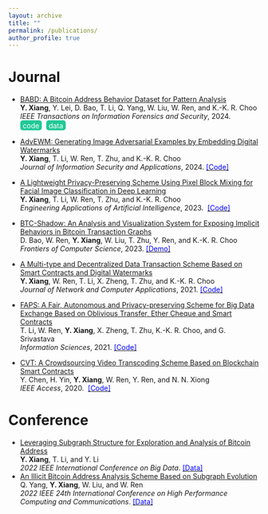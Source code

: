 ```yaml
---
layout: archive
title: ""
permalink: /publications/
author_profile: true
---
```


<!-- {% if author.googlescholar %}
  You can also find my articles on <u><a href="{{author.googlescholar}}">my Google Scholar profile</a>.</u>
{% endif %}

{% include base_path %}

{% for post in site.publications reversed %}
  {% include archive-single.html %}
{% endfor %} -->

# Journal

* [BABD: A Bitcoin Address Behavior Dataset for Pattern Analysis](https://doi.org/10.1109/TIFS.2023.3347894)<br />
**Y. Xiang**, Y. Lei, D. Bao, T. Li, Q. Yang, W. Liu, W. Ren, and K.-K. R. Choo<br />
*IEEE Transactions on Information Forensics and Security*, 2024.<br />
<a href="https://github.com/Y-Xiang-hub/Bitcoin-Address-Behavior-Analysis" style="background-color: #20c997; color: white; padding: 1.5px 5px; text-decoration: none; border-radius: 5px; display: inline-block; margin-right: 5px;" onmouseover="this.style.backgroundColor='#1a6f5c'" onmouseout="this.style.backgroundColor='#20c997'">code</a>
<a href="https://www.kaggle.com/datasets/lemonx/babd13" style="background-color: #20c997; color: white; padding: 1.5px 5px; text-decoration: none; border-radius: 5px; display: inline-block;" onmouseover="this.style.backgroundColor='#1a6f5c'" onmouseout="this.style.backgroundColor='#20c997'">data</a>

* [AdvEWM: Generating Image Adversarial Examples by Embedding Digital Watermarks](https://doi.org/10.1016/j.jisa.2023.103662)<br />
**Y. Xiang**, T. Li, W. Ren, T. Zhu, and K.-K. R. Choo<br />
*Journal of Information Security and Applications*, 2024.&nbsp;[<span style="color: blue;">[Code]</span>](https://github.com/Y-Xiang-hub/AdvEWM)
* [A Lightweight Privacy-Preserving Scheme Using Pixel Block Mixing for Facial Image Classification in Deep Learning](https://doi.org/10.1016/j.engappai.2023.107180)<br />
**Y. Xiang**, T. Li, W. Ren, T. Zhu, and K.-K. R. Choo<br />
*Engineering Applications of Artificial Intelligence*, 2023. &nbsp;[<span style="color: blue;">[Code]</span>](https://github.com/oopshell/Pixel-Blocks-Mixing-For-Image-Privacy-Preservation)
* [BTC-Shadow: An Analysis and Visualization System for Exposing Implicit Behaviors in Bitcoin Transaction Graphs](https://doi.org/10.1007/s11704-023-2531-0)<br />
D. Bao, W. Ren, **Y. Xiang**, W. Liu, T. Zhu, Y. Ren, and K.-K. R. Choo<br />
*Frontiers of Computer Science*, 2023.&nbsp;[<span style="color: blue;">[Demo]</span>](https://github.com/whbyaoi/BTCShadow)
* [A Multi-type and Decentralized Data Transaction Scheme Based on Smart Contracts and Digital Watermarks](https://doi.org/10.1016/j.jnca.2020.102953)<br />
**Y. Xiang**, W. Ren, T. Li, X. Zheng, T. Zhu, and K.-K. R. Choo<br />
*Journal of Network and Computer Applications*, 2021.&nbsp;[<span style="color: blue;">[Code]</span>](https://github.com/Y-Xiang-hub/A-Copyright-Protection-Method-in-Big-Data-Trade)
* [FAPS: A Fair, Autonomous and Privacy-preserving Scheme for Big Data Exchange Based on Oblivious Transfer, Ether Cheque and Smart Contracts](https://doi.org/10.1016/j.ins.2020.08.116)<br />
T. Li, W. Ren, **Y. Xiang**, X. Zheng, T. Zhu, K.-K. R. Choo, and G. Srivastava<br />
*Information Sciences*, 2021.&nbsp;[<span style="color: blue;">[Code]</span>](https://github.com/Y-Xiang-hub/FAPS-Prototype)
* [CVT: A Crowdsourcing Video Transcoding Scheme Based on Blockchain Smart Contracts](https://doi.org/10.1109/ACCESS.2020.3043042)<br />
Y. Chen, H. Yin, **Y. Xiang**, W. Ren, Y. Ren, and N. N. Xiong<br />
*IEEE Access*, 2020. &nbsp;[<span style="color: blue;">[Code]</span>](https://github.com/Y-Xiang-hub/Crowdsourcing-With-Smart-Contract)

# Conference

* [Leveraging Subgraph Structure for Exploration and Analysis of Bitcoin Address](https://doi.org/10.1109/BigData55660.2022.10020980)<br />
**Y. Xiang**, T. Li, and Y. Li<br />
*2022 IEEE International Conference on Big Data*.&nbsp;[<span style="color: blue;">[Data]</span>](https://www.kaggle.com/datasets/lemonx/basd8)
* [An Illicit Bitcoin Address Analysis Scheme Based on Subgraph Evolution](https://doi.org/10.1109/HPCC-DSS-SmartCity-DependSys57074.2022.00116)<br />
Q. Yang, **Y. Xiang**, W. Liu, and W. Ren<br />
*2022 IEEE 24th International Conference on High Performance Computing and Communications*.&nbsp;[<span style="color: blue;">[Data]</span>](https://www.kaggle.com/datasets/lemonx/bitcoin-subgraph-evolution-data)
<!--# Preprint-->

